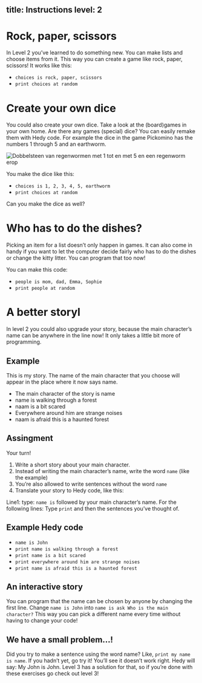 title: Instructions
level: 2
---
# Rock, paper, scissors

In Level 2 you’ve learned to do something new. You can make lists and choose items from it.  This way you can create a game like rock, paper, scissors!
It works like this:

* `choices is rock, paper, scissors`
* `print choices at random`

# Create your own dice

You could also create your own dice. Take a look at the (board)games in your own home. Are there any games (special) dice? You can easily remake them with Hedy code. For example the dice in the game Pickomino has the numbers 1 through 5 and an earthworm.

![Dobbelsteen van regenwormen met 1 tot en met 5 en een regenworm erop](https://cdn.anyfinder.eu/assets/5b64147d2864c61f08bdd4fb85c70d4d26e2b8d7774dc20edabeb13c9391c327)

You make the dice like this:

* `choices is 1, 2, 3, 4, 5, earthworm`
* `print choices at random`

Can you make the dice as well?

# Who has to do the dishes?

Picking an item for a list doesn’t only happen in games. It can also come in handy if you want to let the computer decide fairly who has to do the dishes or change the kitty litter.
You can program that too now!

You can make this code:

* `people is mom, dad, Emma, Sophie`
* `print people at random`

# A better storyl

In level 2 you could also upgrade your story, because the main character’s name can be anywhere in the line now! It only takes a little bit more of programming.


## Example
This is my story. The name of the main character that you choose will appear in the place where it now says name.

* The main character of the story is name
* name is walking through a forest
* naam is a bit scared
* Everywhere around him are strange noises
* naam is afraid this is a haunted forest

## Assingment

Your turn!

1. Write a short story about your main character.
2. Instead of writing the main character’s name, write the word `name` (like the example)
3. You’re also allowed to write sentences without the word `name`
4. Translate your story to Hedy code, like this:

Line1: type: `name is` followed by your main character’s name.
For the following lines:
Type `print` and then the sentences you’ve thought of.

## Example Hedy code
* `name is John`
* `print name is walking through a forest`
* `print name is a bit scared`
* `print everywhere around him are strange noises`
* `print name is afraid this is a haunted forest`

## An interactive story
You can program that the name can be chosen by anyone by changing the first line. Change `name is John` into `name is ask Who is the main character?`
This way you can pick a different name every time without having to change your code!

## We have a small problem…!
Did you try to make a sentence using the word name? Like, `print my name is name`.
If you hadn’t yet, go try it! You’ll see it doesn’t work right. Hedy will say: My John is John. Level 3 has a solution for that, so if you’re done with these exercises go check out level 3!
